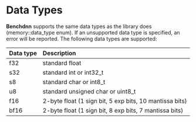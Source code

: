# Data Types

**Benchdnn** supports the same data types as the library does (memory::data_type
enum). If an unsupported data type is specified, an error will be reported.
The following data types are supported:

| Data type | Description
| :---      | :---
| f32       | standard float
| s32       | standard int or int32_t
| s8        | standard char or int8_t
| u8        | standard unsigned char or uint8_t
| f16       | 2-byte float (1 sign bit, 5 exp bits, 10 mantissa bits)
| bf16      | 2-byte float (1 sign bit, 8 exp bits, 7 mantissa bits)

